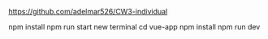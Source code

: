 https://github.com/adelmar526/CW3-individual

npm install 
npm run start
new terminal 
cd vue-app
npm install 
npm run dev
